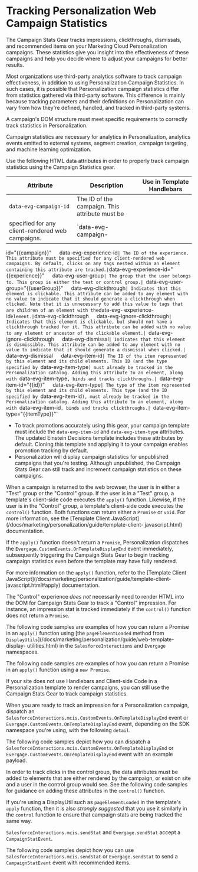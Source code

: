 # Tracking Personalization Web Campaign Statistics

The Campaign Stats Gear tracks impressions, clickthroughs, dismissals, and
recommended items on your Marketing Cloud Personalization campaigns. These
statistics give you insight into the effectiveness of these campaigns and help
you decide where to adjust your campaigns for better results.

Most organizations use third-party analytics software to track campaign
effectiveness, in addition to using Personalization Campaign Statistics. In
such cases, it is possible that Personalization campaign statistics differ
from statistics gathered via third-party software. This difference is mainly
because tracking parameters and their definitions on Personalization can vary
from how they're defined, handled, and tracked in third-party systems.

A campaign's DOM structure must meet specific requirements to correctly track
statistics in Personalization.

Campaign statistics are necessary for analytics in Personalization, analytics
events emitted to external systems, segment creation, campaign targeting, and
machine learning optimization.

Use the following HTML data attributes in order to properly track campaign
statistics using the Campaign Statistics gear.

Attribute| Description| Use in Template Handlebars  
---|---|---  
`data-evg-campaign-id`| The ID of the campaign. This attribute must be
specified for any client-rendered web campaigns.| `data-evg-campaign-
id="{{campaign}}"`  
`data-evg-experience-id`| The ID of the experience. This attribute must be
specified for any client-rendered web campaigns. By default, clicks on any
`<a>` tags nested within an element containing this attribute are tracked.|
`data-evg-experience-id="{{experience}}"`  
`data-evg-user-group`| The group that the user belongs to. This group is
either the test or control group.| `data-evg-user-group="{{userGroup}}"`  
`data-evg-clickthrough`| Indicates that this element is clickable. This
attribute can be added to any element with no value to indicate that it should
generate a clickthrough when clicked. Note that it is unnecessary to add this
value to `<a>` tags that are children of an element with the `data-evg-
experience-id` element.| `data-evg-clickthrough`  
`data-evg-ignore-clickthrough`| Indicates that this element is clickable, but
should not have a clickthrough tracked for it. This attribute can be added
with no value to any element or ancestor of the clickable element.| `data-evg-
ignore-clickthrough`  
`data-evg-dismissal`| Indicates that this element is dismissible. This
attribute can be added to any element with no value to indicate that it should
generate a dismissal when clicked.| `data-evg-dismissal`  
`data-evg-item-id`| The ID of the item represented by this element and its
child elements. This ID (and the type specified by `data-evg-item-type`) must
already be tracked in the Personalization catalog. Adding this attribute to an
element, along with `data-evg-item-type`, binds and tracks clickthroughs.|
`data-evg-item-id="{{id}}"`  
`data-evg-item-type`| The type of the item represented by this element and its
child elements. This type (and the ID specified by `data-evg-item-id`), must
already be tracked in the Personalization catalog. Adding this attribute to an
element, along with `data-evg-item-id`, binds and tracks clickthroughs.|
`data-evg-item-type="{{itemType}}"`  
  
  * To track promotions accurately using this gear, your campaign template must include the `data-evg-item-id` and `data-evg-item-type` attributes. The updated Einstein Decisions template includes these attributes by default. Cloning this template and applying it to your campaign enables promotion tracking by default.
  * Personalization will display campaign statistics for unpublished campaigns that you're testing. Although unpublished, the Campaign Stats Gear can still track and increment campaign statistics on these campaigns.

When a campaign is returned to the web browser, the user is in either a "Test"
group or the "Control" group. If the user is in a "Test" group, a template's
client-side code executes the `apply()` function. Likewise, if the user is in
the "Control" group, a template's client-side code executes the `control()`
function. Both functions can return either a `Promise` or `void`. For more
information, see the [Template Client
JavaScript](/docs/marketing/personalization/guide/template-client-
javascript.html) documentation.

If the `apply()` function doesn't return a `Promise`, Personalization
dispatches the `Evergage.CustomEvents.OnTemplateDisplayEnd` event immediately,
subsequently triggering the Campaign Stats Gear to begin tracking campaign
statistics even before the template may have fully rendered.

For more information on the `apply()` function, refer to the [Template Client
JavaScript](/docs/marketing/personalization/guide/template-client-
javascript.html#apply) documentation.

The "Control" experience _does not_ necessarily need to render HTML into the
DOM for Campaign Stats Gear to track a "Control" impression. For instance, an
impression stat is tracked immediately if the `control()` function does not
return a `Promise`.

The following code samples are examples of how you can return a Promise in an
`apply()` function using [the `pageElementLoaded` method from
`DisplayUtils`](/docs/marketing/personalization/guide/web-template-display-
utilities.html) in the `SalesforceInteractions` and `Evergage` namespaces.

The following code samples are examples of how you can return a Promise in an
`apply()` function using a `new Promise`.

If your site does not use Handlebars and Client-side Code in a Personalization
template to render campaigns, you can still use the Campaign Stats Gear to
track campaign statistics.

When you are ready to track an impression for a Personalization campaign,
dispatch an `SalesforceInteractions.mcis.CustomEvents.OnTemplateDisplayEnd`
event or `Evergage.CustomEvents.OnTemplateDisplayEnd` event, depending on the
SDK namespace you're using, with the following `detail`.

The following code samples depict how you can dispatch a
`SalesforceInteractions.mcis.CustomEvents.OnTemplateDisplayEnd` or
`Evergage.CustomEvents.OnTemplateDisplayEnd` event with an example payload.

In order to track clicks in the control group, the data attributes must be
added to elements that are either rendered by the campaign, or exist on site
and a user in the control group would see. See the following code samples for
guidance on adding these attributes in the `control()` function.

If you're using a DisplayUtil such as `pageElementLoaded` in the template's
`apply` function, then it is also _strongly suggested_ that you use it
similarly in the `control` function to ensure that campaign stats are being
tracked the same way.

`SalesforceInteractions.mcis.sendStat` and `Evergage.sendStat` accept a
`CampaignStatEvent`.

The following code samples depict how you can use
`SalesforceInteractions.mcis.sendStat` or `Evergage.sendStat` to send a
`CampaignStatEvent` event with recommended items.

